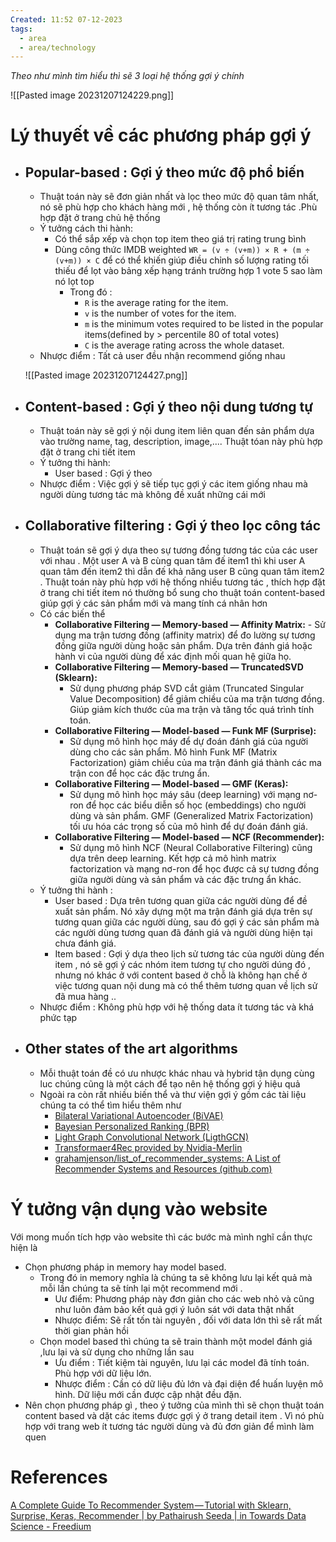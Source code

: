 ```yaml
---
Created: 11:52 07-12-2023
tags:
  - area
  - area/technology
---
```



*Theo như mình tìm hiểu thì sẽ 3 loại hệ thống gợi ý chính*

![[Pasted image 20231207124229.png]]

# Lý thuyết về các phương pháp gợi ý 

- ## Popular-based : Gợi ý theo mức độ phổ biến 
	- Thuật toán này sẽ đơn giản nhất và lọc theo mức độ quan tâm nhất, nó sẽ phù hợp cho khách hàng mới , hệ thống còn ít tương tác .Phù hợp đặt ở trang chủ hệ thống 
	- Ý tưởng cách thi hành:
		- Có thể sắp xếp và chọn top item theo giá trị rating trung bình 
		- Dùng công thức IMDB weighted `WR = (v ÷ (v+m)) × R + (m ÷ (v+m)) × C` để có thể khiến giúp điều chỉnh số lượng rating tối thiếu để lọt vào bảng xếp hạng tránh trường hợp 1 vote 5 sao làm nó lọt top
			- Trong đó : 
				-  `R` is the average rating for the item.
				- `v` is the number of votes for the item.
				- `m` is the minimum votes required to be listed in the popular items(defined by > percentile 80 of total votes)
				- `C` is the average rating across the whole dataset.
	- Nhược điểm : Tất cả user đều nhận recommend giống nhau 
	 
	![[Pasted image 20231207124427.png]]
- ## Content-based : Gợi ý theo nội dung tương tự
	- Thuật toán này sẽ gợi ý nội dung item liên quan đến sản phẩm dựa vào trường name, tag, description, image,.... Thuật tóan này phù hợp đặt ở trang chi tiết item 
	- Ý tưởng thi hành:
		- User based : Gợi ý theo  
	- Nhược điểm : Việc gợi ý sẽ tiếp tục gợi ý các item giống nhau mà người dùng tương tác mà không đề xuất những cái mới
- ## Collaborative filtering : Gợi ý theo lọc công tác
	- Thuật toán sẽ gợi ý dựa theo sự tương đồng tương tác của các user với nhau . Một user A và B cùng quan tâm đế item1 thì khi user A quan tâm đến item2 thì dẫn đế khả năng user B cũng quan tâm item2 . Thuật toán này phù hợp với hệ thống nhiều tương tác , thích hợp đặt ở trang chi tiết item nó thường bổ sung cho thuật toán content-based giúp gợi ý các sản phẩm mới và mang tính cá nhân hơn
	- Có các biến thể 
		- **Collaborative Filtering — Memory-based — Affinity Matrix:**
				- Sử dụng ma trận tương đồng (affinity matrix) để đo lường sự tương đồng giữa người dùng hoặc sản phẩm. Dựa trên đánh giá hoặc hành vi của người dùng để xác định mối quan hệ giữa họ.
		- **Collaborative Filtering — Memory-based — TruncatedSVD (Sklearn):**
			- Sử dụng phương pháp SVD cắt giảm (Truncated Singular Value Decomposition) để giảm chiều của ma trận tương đồng. Giúp giảm kích thước của ma trận và tăng tốc quá trình tính toán.
		- **Collaborative Filtering — Model-based — Funk MF (Surprise):**
			- Sử dụng mô hình học máy để dự đoán đánh giá của người dùng cho các sản phẩm. Mô hình Funk MF (Matrix Factorization) giảm chiều của ma trận đánh giá thành các ma trận con để học các đặc trưng ẩn.
		- **Collaborative Filtering — Model-based — GMF (Keras):**
			- Sử dụng mô hình học máy sâu (deep learning) với mạng nơ-ron để học các biểu diễn số học (embeddings) cho người dùng và sản phẩm. GMF (Generalized Matrix Factorization) tối ưu hóa các trọng số của mô hình để dự đoán đánh giá.
		- **Collaborative Filtering — Model-based — NCF (Recommender):**
			- Sử dụng mô hình NCF (Neural Collaborative Filtering) cũng dựa trên deep learning. Kết hợp cả mô hình matrix factorization và mạng nơ-ron để học được cả sự tương đồng giữa người dùng và sản phẩm và các đặc trưng ẩn khác.
	- Ý tưởng thi hành : 
		- User based : Dựa trên tương quan giữa các người dùng để đề xuất sản phẩm. Nó xây dựng một ma trận đánh giá dựa trên sự tương quan giữa các người dùng, sau đó gợi ý các sản phẩm mà các người dùng tương quan đã đánh giá và người dùng hiện tại chưa đánh giá.
		- Item based : Gợi ý dựa theo lịch sử tương tác của người dùng đến item , nó sẽ gợi ý các nhóm item tương tự cho người dúng đó , nhưng nó khác ở với content based ở chỗ là không hạn chế ở việc tương quan nội dung mà có thể thêm tương quan về lịch sử đã mua hàng ..
	- Nhược điểm : Không phù hợp với hệ thống data ít tương tác và khá phức tạp 
- ## Other states of the art algorithms
	- Mỗi thuật toán đề có ưu nhược khác nhau  và hybrid tận dụng cùng luc chúng cũng là một cách để tạo nên hệ thống gợi ý hiệu quả
	- Ngoài ra còn rất nhiều biến thể và thư viện gợi ý gồm các tài liệu chúng ta có thể tìm hiểu thêm như 
		- [Bilateral Variational Autoencoder (BiVAE)](https://archive.ph/o/SEmw5/https://github.com/microsoft/recommenders/blob/main/examples/02_model_collaborative_filtering/cornac_bivae_deep_dive.ipynb)
		- [Bayesian Personalized Ranking (BPR)](https://archive.ph/o/SEmw5/https://github.com/microsoft/recommenders/blob/main/examples/02_model_collaborative_filtering/cornac_bpr_deep_dive.ipynb)
		- [Light Graph Convolutional Network (LigthGCN)](https://archive.ph/o/SEmw5/https://github.com/microsoft/recommenders/blob/main/examples/02_model_collaborative_filtering/lightgcn_deep_dive.ipynb)
		- [Transformaer4Rec provided by Nvidia-Merlin](https://archive.ph/o/SEmw5/https://github.com/NVIDIA-Merlin/Transformers4Rec)
		- [grahamjenson/list_of_recommender_systems: A List of Recommender Systems and Resources (github.com)](https://github.com/grahamjenson/list_of_recommender_systems)


# Ý tưởng vận dụng vào website
Với mong muốn tích hợp vào website thì các bước mà mình nghĩ cần thực hiện là
- Chọn phương pháp in memory hay model based. 
	- Trong đó in memory nghĩa là chúng ta sẽ không lưu lại kết quả mà mỗi lần chúng ta sẽ tính lại một recommend mới .
		- Uư điểm:  Phương pháp này đơn giản cho các web nhỏ và cũng như luôn đảm bảo kết quả gợi ý luôn sát với data thật nhất 
		- Nhược điểm: Sẽ rất tốn tài nguyên , đối với data lớn thì sẽ rất mất thời gian phản hồi
	- Chọn model based thì chúng ta sẽ train thành một model đánh giá ,lưu lại và sử dụng cho những lần sau
		- Ưu điểm : Tiết kiệm tài nguyên, lưu lại các model đã tính toán. Phù hợp với dữ liệu lớn.
		- Nhược điểm : Cần có dữ liệu đủ lớn và đại diện để huấn luyện mô hình. Dữ liệu mới cần được cập nhật đều đặn.
- Nên chọn phương pháp gì , theo ý tưởng của mình thì sẽ chọn thuật toán content based và dặt các items được gợi ý ở trang detail item . Vì nó phù hợp với trang web ít tương tác người dùng và đủ đơn giản để mình làm quen 



# References
[A Complete Guide To Recommender System — Tutorial with Sklearn, Surprise, Keras, Recommender | by Pathairush Seeda | in Towards Data Science - Freedium](https://freedium.cfd/https://towardsdatascience.com/a-complete-guide-to-recommender-system-tutorial-with-sklearn-surprise-keras-recommender-5e52e8ceace1)